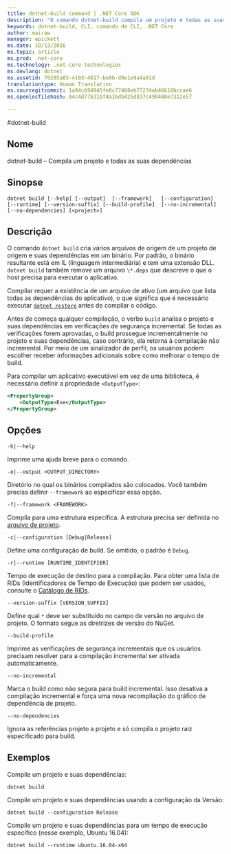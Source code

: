 ```yaml
---
title: dotnet-build command | .NET Core SDK
description: "O comando dotnet-build compila um projeto e todas as suas dependências."
keywords: dotnet-build, CLI, comando de CLI, .NET Core
author: mairaw
manager: wpickett
ms.date: 10/13/2016
ms.topic: article
ms.prod: .net-core
ms.technology: .net-core-technologies
ms.devlang: dotnet
ms.assetid: 70285a83-4103-4617-be8b-d0e1e9a4a91d
translationtype: Human Translation
ms.sourcegitcommit: 1a84c694945fe0c77468eb77274ab46618bccae6
ms.openlocfilehash: 04c4d77b31bf4a1bdb425d837c490440e7312e57

---
```


#<a name="dotnet-build"></a>dotnet-build

## <a name="name"></a>Nome 
dotnet-build – Compila um projeto e todas as suas dependências 

## <a name="synopsis"></a>Sinopse

`dotnet build [--help] [--output]  [--framework]  
    [--configuration]  [--runtime] [--version-suffix]
    [--build-profile]  [--no-incremental] [--no-dependencies]
    [<project>]`

## <a name="description"></a>Descrição

O comando `dotnet build` cria vários arquivos de origem de um projeto de origem e suas dependências em um binário. Por padrão, o binário resultante está em IL (linguagem intermediária) e tem uma extensão DLL. 
`dotnet build` também remove um arquivo `\*.deps` que descreve o que o host precisa para executar o aplicativo.  

Compilar requer a existência de um arquivo de ativo (um arquivo que lista todas as dependências do aplicativo), o que significa que é necessário executar [`dotnet restore`](dotnet-restore.md) antes de compilar o código.

Antes de começa qualquer compilação, o verbo `build` analisa o projeto e suas dependências em verificações de segurança incremental.
Se todas as verificações forem aprovadas, o build prossegue incrementalmente no projeto e suas dependências, caso contrário, ela retorna à compilação não incremental. Por meio de um sinalizador de perfil, os usuários podem escolher receber informações adicionais sobre como melhorar o tempo de build.

Para compilar um aplicativo executável em vez de uma biblioteca, é necessário definir a propriedade `<OutputType>`:

```xml
<PropertyGroup>
    <OutputType>Exe</OutputType>
</PropertyGroup>
```

## <a name="options"></a>Opções

`-h|--help`

Imprime uma ajuda breve para o comando.  

`-o|--output <OUTPUT_DIRECTORY>`

Diretório no qual os binários compilados são colocados. Você também precisa definir `--framework` ao especificar essa opção.

`-f|--framework <FRAMEWORK>`

Compila para uma estrutura específica. A estrutura precisa ser definida no [arquivo de projeto](csproj.md).

`-c|--configuration [Debug|Release]`

Define uma configuração de build.  Se omitido, o padrão é `Debug`.

`-r|--runtime [RUNTIME_IDENTIFIER]`

Tempo de execução de destino para a compilação. Para obter uma lista de RIDs (Identificadores de Tempo de Execução) que podem ser usados, consulte o [Catálogo de RIDs](../../rid-catalog.md). 

`--version-suffix [VERSION_SUFFIX]`

Define qual `*` deve ser substituído no campo de versão no arquivo de projeto. O formato segue as diretrizes de versão do NuGet. 

`--build-profile`

Imprime as verificações de segurança incrementais que os usuários precisam resolver para a compilação incremental ser ativada automaticamente.

`--no-incremental`

Marca o build como não segura para build incremental. Isso desativa a compilação incremental e força uma nova recompilação do gráfico de dependência de projeto.

`--no-dependencies`

Ignora as referências projeto a projeto e só compila o projeto raiz especificado para build.

## <a name="examples"></a>Exemplos

Compile um projeto e suas dependências:

`dotnet build`

Compile um projeto e suas dependências usando a configuração da Versão:

`dotnet build --configuration Release`

Compile um projeto e suas dependências para um tempo de execução específico (nesse exemplo, Ubuntu 16.04):

`dotnet build --runtime ubuntu.16.04-x64`



<!--HONumber=Nov16_HO3-->


